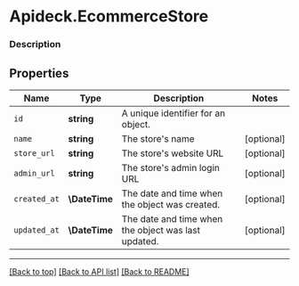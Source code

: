 # Apideck.EcommerceStore

### Description

## Properties
Name | Type | Description | Notes
------------ | ------------- | ------------- | -------------
`id` | **string** | A unique identifier for an object. | 
`name` | **string** | The store's name | [optional] 
`store_url` | **string** | The store's website URL | [optional] 
`admin_url` | **string** | The store's admin login URL | [optional] 
`created_at` | **\DateTime** | The date and time when the object was created. | [optional] 
`updated_at` | **\DateTime** | The date and time when the object was last updated. | [optional] 





---

[[Back to top]](#) [[Back to API list]](../../../../README.md#documentation-for-api-endpoints) [[Back to README]](../../../../README.md)


